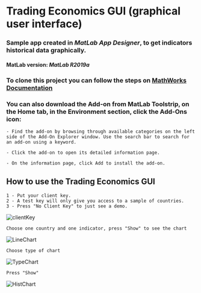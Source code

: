 # Trading Economics GUI (graphical user interface)

### Sample app created in *MatLab App Designer*, to get indicators historical data graphically.

#### MatLab version: *MatLab R2019a*

### To clone this project you can follow the steps on [MathWorks Documentation](https://www.mathworks.com/help/simulink/ug/clone-git-repository-or-check-out-svn-repository.html)

### You can also download the Add-on from MatLab Toolstrip, on the Home tab, in the Environment section, click the Add-Ons icon:

```
- Find the add-on by browsing through available categories on the left side of the Add-On Explorer window. Use the search bar to search for an add-on using a keyword.

- Click the add-on to open its detailed information page.

- On the information page, click Add to install the add-on.
```

## How to use the Trading Economics GUI

```
1 - Put your client key.
2 - A test key will only give you access to a sample of countries.
3 - Press "No Client Key" to just see a demo.
```

![clientKey](/images/clientKey.png)

```
Choose one country and one indicator, press "Show" to see the chart
```

![LineChart](/images/LineChart.png)

```
Choose type of chart
```

![TypeChart](/images/TypeChart.png)

```
Press "Show"
```

![HistChart](/images/HistChart.png)
